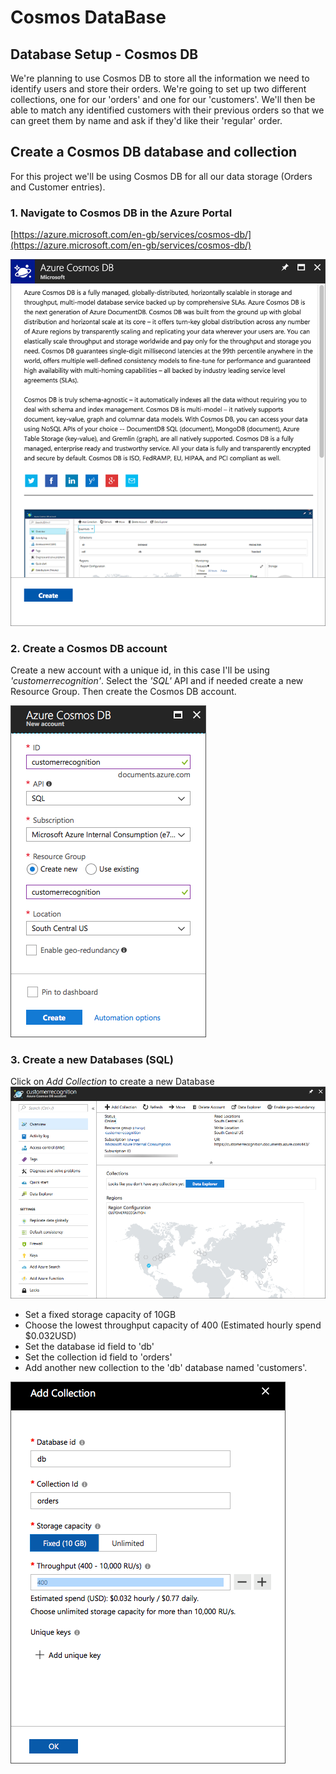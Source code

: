 # Cosmos DataBase

## Database Setup - Cosmos DB

We're planning to use Cosmos DB to store all the information we need to identify users and store their orders. We're going to set up two different collections, one for our 'orders' and one for our 'customers'. We'll then be able to match any identified customers with their previous orders so that we can greet them by name and ask if they'd like their 'regular' order.

## Create a Cosmos DB database and collection
For this project we'll be using Cosmos DB for all our data storage (Orders and Customer entries).

### 1. Navigate to Cosmos DB in the Azure Portal

[https://azure.microsoft.com/en-gb/services/cosmos-db/](https://azure.microsoft.com/en-gb/services/cosmos-db/)

![](images/1_01_CosmosDB_Portal.png)

### 2. Create a Cosmos DB account  
Create a new account with a unique id, in this case I'll be using _'customerrecognition'_. Select the _'SQL'_ API and if needed create a new Resource Group. Then create the Cosmos DB account.

![](images/1_02_CosmosDB_CreateAccount.png)

### 3. Create a new Databases (SQL)  
Click on _Add Collection_ to create a new Database
![](images/1_03_CosmosDB_Landing.png)

- Set a fixed storage capacity of 10GB
- Choose the lowest throughput capacity of 400 (Estimated hourly spend $0.032USD)
- Set the database id field to 'db'
- Set the collection id field to 'orders'
- Add another new collection to the 'db' database named 'customers'.

![](images/1_04_CosmosDB_CreateDB.png)
